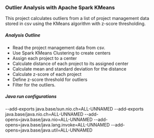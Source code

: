 ### Outlier Analysis with Apache Spark KMeans  


This project calculates outliers from a list of project management data stored in csv using the KMeans algorithm with z-score thresholding. 

##### Analysis Outline

* Read the project management data from csv.
* Use Spark KMeans Clustering to create centers
* Assign each project to a center
* Calculate distance of each project to its assigned center
* Calculate mean and standard deviation for the distance
* Calculate z-score of each project 
* Define z-score threshold for outliers
* Filter for the outliers.


##### Java run configurations

--add-exports java.base/sun.nio.ch=ALL-UNNAMED
--add-exports java.base/java.nio.ch=ALL-UNNAMED
--add-opens=java.base/java.nio=ALL-UNNAMED
--add-opens=java.base/java.lang.invoke=ALL-UNNAMED
--add-opens=java.base/java.util=ALL-UNNAMED